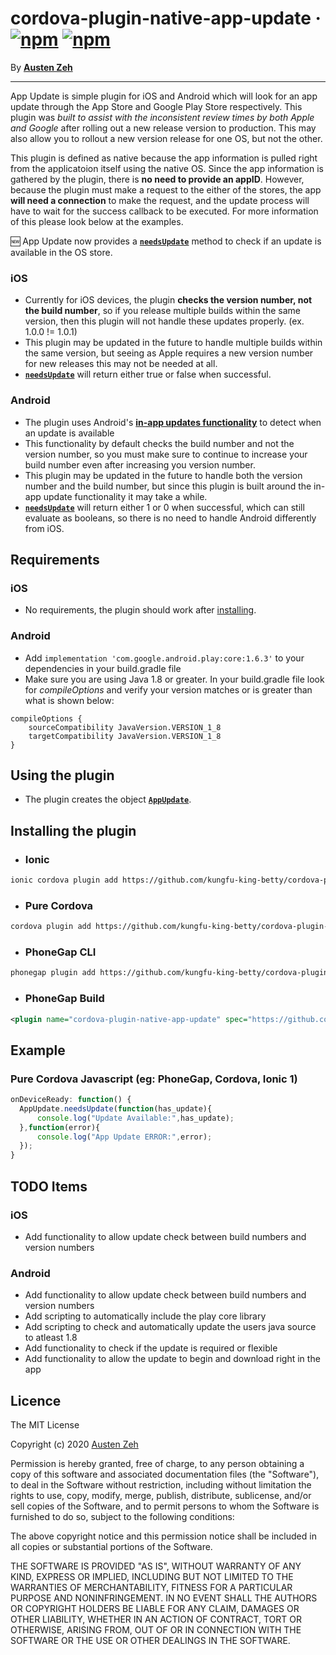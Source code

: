 cordova-plugin-native-app-update &middot; [![npm](https://img.shields.io/npm/dm/cordova-plugin-native-app-update.svg)]() [![npm](https://img.shields.io/npm/v/cordova-plugin-native-app-update.svg)]()
==============================================================================

By [**Austen Zeh**](https://www.linkedin.com/in/austen-zeh-20bb55128/)

------------------------------------------------------------------------------

App Update is simple plugin for iOS and Android which will look for an app update through the App Store and Google Play Store respectively. This plugin was *built to assist with the inconsistent review times by both Apple and Google* after rolling out a new release version to production. This may also allow you to rollout a new version release for one OS, but not the other.

This plugin is defined as native because the app information is pulled right from the applicatoion itself using the native OS. Since the app information is gathered by the plugin, there is **no need to provide an appID**. However, because the plugin must make a request to the either of the stores, the app **will need a connection** to make the request, and the update process will have to wait for the success callback to be executed. For more information of this please look below at the examples.

:new: App Update now provides a [__`needsUpdate`__](#example) method to check if an update is available in the OS store.

### iOS

- Currently for iOS devices, the plugin **checks the version number, not the build number**, so if you release multiple builds within the same version, then this plugin will not handle these updates properly. (ex. 1.0.0 != 1.0.1)
- This plugin may be updated in the future to handle multiple builds within the same version, but seeing as Apple requires a new version number for new releases this may not be needed at all.
- [__`needsUpdate`__](#example) will return either true or false when successful.

### Android

- The plugin uses Android's [**in-app updates functionality**](https://developer.android.com/guide/playcore/in-app-updates) to detect when an update is available
- This functionality by default checks the build number and not the version number, so you must make sure to continue to increase your build number even after increasing you version number.
- This plugin may be updated in the future to handle both the version number and the build number, but since this plugin is built around the in-app update functionality it may take a while.
- [__`needsUpdate`__](#example) will return either 1 or 0 when successful, which can still evaluate as booleans, so there is no need to handle Android differently from iOS.


## Requirements ##

### iOS

- No requirements, the plugin should work after [installing](#installing-the-plugin).

### Android

- Add ```implementation 'com.google.android.play:core:1.6.3'``` to your dependencies in your build.gradle file
- Make sure you are using Java 1.8 or greater. In your build.gradle file look for *compileOptions* and verify your version matches or is greater than what is shown below:
```
compileOptions {
    sourceCompatibility JavaVersion.VERSION_1_8
    targetCompatibility JavaVersion.VERSION_1_8
}
```

## Using the plugin ##

- The plugin creates the object [**`AppUpdate`**](#example).


## Installing the plugin ##

- ### Ionic

```bash
ionic cordova plugin add https://github.com/kungfu-king-betty/cordova-plugin-native-app-update.git
```

- ### Pure Cordova

```bash
cordova plugin add https://github.com/kungfu-king-betty/cordova-plugin-native-app-update.git
```

- ### PhoneGap CLI

```bash
phonegap plugin add https://github.com/kungfu-king-betty/cordova-plugin-native-app-update.git
```

- ### PhoneGap Build

```xml
<plugin name="cordova-plugin-native-app-update" spec="https://github.com/kungfu-king-betty/cordova-plugin-native-app-update.git" />
```


## Example ##

### Pure Cordova Javascript (eg: PhoneGap, Cordova, Ionic 1)
```javascript
onDeviceReady: function() {
  AppUpdate.needsUpdate(function(has_update){
      console.log("Update Available:",has_update);
  },function(error){
      console.log("App Update ERROR:",error);
  });
}
```


## TODO Items

### iOS

- Add functionality to allow update check between build numbers and version numbers

### Android

- Add functionality to allow update check between build numbers and version numbers
- Add scripting to automatically include the play core library
- Add scripting to check and automatically update the users java source to atleast 1.8
- Add functionality to check if the update is required or flexible
- Add functionality to allow the update to begin and download right in the app


## Licence ##

The MIT License

Copyright (c) 2020 [Austen Zeh](https://www.linkedin.com/in/austen-zeh-20bb55128/)

Permission is hereby granted, free of charge, to any person obtaining a copy
of this software and associated documentation files (the "Software"), to deal
in the Software without restriction, including without limitation the rights
to use, copy, modify, merge, publish, distribute, sublicense, and/or sell
copies of the Software, and to permit persons to whom the Software is
furnished to do so, subject to the following conditions:

The above copyright notice and this permission notice shall be included in
all copies or substantial portions of the Software.

THE SOFTWARE IS PROVIDED "AS IS", WITHOUT WARRANTY OF ANY KIND, EXPRESS OR
IMPLIED, INCLUDING BUT NOT LIMITED TO THE WARRANTIES OF MERCHANTABILITY,
FITNESS FOR A PARTICULAR PURPOSE AND NONINFRINGEMENT. IN NO EVENT SHALL THE
AUTHORS OR COPYRIGHT HOLDERS BE LIABLE FOR ANY CLAIM, DAMAGES OR OTHER
LIABILITY, WHETHER IN AN ACTION OF CONTRACT, TORT OR OTHERWISE, ARISING FROM,
OUT OF OR IN CONNECTION WITH THE SOFTWARE OR THE USE OR OTHER DEALINGS IN
THE SOFTWARE.
